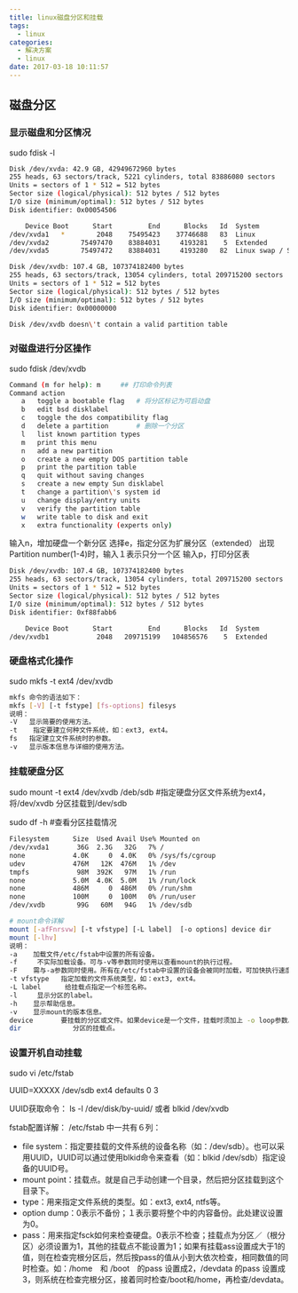 ```yaml
---
title: linux磁盘分区和挂载
tags:
  - linux
categories:
  - 解决方案
  - linux
date: 2017-03-18 10:11:57
---
```


## 磁盘分区

### 显示磁盘和分区情况
sudo fdisk -l

``` bash
Disk /dev/xvda: 42.9 GB, 42949672960 bytes
255 heads, 63 sectors/track, 5221 cylinders, total 83886080 sectors
Units = sectors of 1 * 512 = 512 bytes
Sector size (logical/physical): 512 bytes / 512 bytes
I/O size (minimum/optimal): 512 bytes / 512 bytes
Disk identifier: 0x00054506

    Device Boot      Start         End      Blocks   Id  System
/dev/xvda1   *        2048    75495423    37746688   83  Linux
/dev/xvda2        75497470    83884031     4193281    5  Extended
/dev/xvda5        75497472    83884031     4193280   82  Linux swap / Solaris

Disk /dev/xvdb: 107.4 GB, 107374182400 bytes
255 heads, 63 sectors/track, 13054 cylinders, total 209715200 sectors
Units = sectors of 1 * 512 = 512 bytes
Sector size (logical/physical): 512 bytes / 512 bytes
I/O size (minimum/optimal): 512 bytes / 512 bytes
Disk identifier: 0x00000000

Disk /dev/xvdb doesn\'t contain a valid partition table

```

### 对磁盘进行分区操作
sudo fdisk /dev/xvdb

``` bash
Command (m for help): m     ## 打印命令列表
Command action
   a   toggle a bootable flag   # 将分区标记为可启动盘
   b   edit bsd disklabel
   c   toggle the dos compatibility flag
   d   delete a partition       # 删除一个分区
   l   list known partition types
   m   print this menu
   n   add a new partition
   o   create a new empty DOS partition table
   p   print the partition table
   q   quit without saving changes
   s   create a new empty Sun disklabel
   t   change a partition\'s system id
   u   change display/entry units
   v   verify the partition table
   w   write table to disk and exit
   x   extra functionality (experts only)
```
输入n，增加硬盘一个新分区
选择e，指定分区为扩展分区（extended）
出现Partition number(1-4)时，输入１表示只分一个区
输入p，打印分区表
``` bash
Disk /dev/xvdb: 107.4 GB, 107374182400 bytes
255 heads, 63 sectors/track, 13054 cylinders, total 209715200 sectors
Units = sectors of 1 * 512 = 512 bytes
Sector size (logical/physical): 512 bytes / 512 bytes
I/O size (minimum/optimal): 512 bytes / 512 bytes
Disk identifier: 0xf88fabb6

    Device Boot      Start         End      Blocks   Id  System
/dev/xvdb1            2048   209715199   104856576    5  Extended
```
### 硬盘格式化操作
sudo mkfs -t ext4 /dev/xvdb

``` bash
mkfs 命令的语法如下：
mkfs [-V] [-t fstype] [fs-options] filesys
说明：
-V   显示简要的使用方法。
-t    指定要建立何种文件系统，如：ext3, ext4。
fs   指定建立文件系统时的参数。
-v   显示版本信息与详细的使用方法。
```

### 挂载硬盘分区
sudo mount -t ext4 /dev/xvdb /deb/sdb #指定硬盘分区文件系统为ext4，将/dev/xvdb 分区挂载到/dev/sdb

sudo df -h #查看分区挂载情况
``` bash
Filesystem      Size  Used Avail Use% Mounted on
/dev/xvda1       36G  2.3G   32G   7% /
none            4.0K     0  4.0K   0% /sys/fs/cgroup
udev            476M   12K  476M   1% /dev
tmpfs            98M  392K   97M   1% /run
none            5.0M  4.0K  5.0M   1% /run/lock
none            486M     0  486M   0% /run/shm
none            100M     0  100M   0% /run/user
/dev/xvdb        99G   60M   94G   1% /dev/sdb
```
``` bash
# mount命令详解
mount [-afFnrsvw] [-t vfstype] [-L label]  [-o options] device dir
mount [-lhv]
说明：
-a    加载文件/etc/fstab中设置的所有设备。
-f     不实际加载设备。可与-v等参数同时使用以查看mount的执行过程。
-F    需与-a参数同时使用。所有在/etc/fstab中设置的设备会被同时加载，可加快执行速度。
-t vfstype   指定加载的文件系统类型，如：ext3, ext4。
-L label      给挂载点指定一个标签名称。
-l     显示分区的label。
-h    显示帮助信息。
-v    显示mount的版本信息。
device       要挂载的分区或文件。如果device是一个文件，挂载时须加上 -o loop参数。
dir             分区的挂载点。
```
### 设置开机自动挂载
sudo vi /etc/fstab

UUID=XXXXX /dev/sdb ext4 defaults 0 3

UUID获取命令： ls -l /dev/disk/by-uuid/  或者 blkid /dev/xvdb


fstab配置详解：
/etc/fstab 中一共有６列：
- file system：指定要挂载的文件系统的设备名称（如：/dev/sdb）。也可以采用UUID，UUID可以通过使用blkid命令来查看（如：blkid  /dev/sdb）指定设备的UUID号。
- mount point：挂载点。就是自己手动创建一个目录，然后把分区挂载到这个目录下。
- type：用来指定文件系统的类型。如：ext3, ext4, ntfs等。
- option dump：0表示不备份；１表示要将整个中的内容备份。此处建议设置为0。
- pass：用来指定fsck如何来检查硬盘。0表示不检查；挂载点为分区／（根分区）必须设置为1，其他的挂载点不能设置为1；如果有挂载ass设置成大于1的值，则在检查完根分区后，然后按pass的值从小到大依次检查，相同数值的同时检查。如：/home　和 /boot　的pass 设置成2，/devdata 的pass 设置成3，则系统在检查完根分区，接着同时检查/boot和/home，再检查/devdata。
